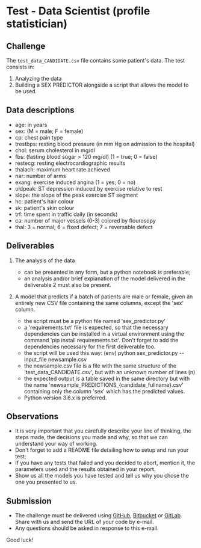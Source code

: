 # Test - Data Scientist (profile statistician)

## Challenge

The `test_data_CANDIDATE.csv` file contains some patient's data. The test consists in:

1) Analyzing the data
2) Building a SEX PREDICTOR alongside a script that allows the model to be used.

## Data descriptions

- age: in years
- sex: (M = male; F = female)
- cp: chest pain type
- trestbps: resting blood pressure (in mm Hg on admission to the hospital)
- chol: serum cholesterol in mg/dl
- fbs: (fasting blood sugar > 120 mg/dl) (1 = true; 0 = false)
- restecg: resting electrocardiographic results
- thalach: maximum heart rate achieved
- nar: number of arms
- exang: exercise induced angina (1 = yes; 0 = no)
- oldpeak: ST depression induced by exercise relative to rest
- slope: the slope of the peak exercise ST segment
- hc: patient's hair colour
- sk: patient's skin colour
- trf: time spent in traffic daily (in seconds)
- ca: number of major vessels (0-3) colored by flourosopy
- thal: 3 = normal; 6 = fixed defect; 7 = reversable defect

## Deliverables

1) The analysis of the data

    - can be presented in any form, but a python notebook is preferable;
    - an analysis and/or brief explanation of the model delivered in the deliverable 2 must also be present.

2) A model that predicts if a batch of patients are male or female, given an entirely new CSV file containing the same columns, except the 'sex' column.

    - the script must be a python file named 'sex_predictor.py'
    - a 'requirements.txt' file is expected, so that the necessary dependencies can be installed in a virtual environment using the command 'pip install requirements.txt'. Don't forget to add the dependencies necessary for the first deliverable too.
    - the script will be used this way:
        (env) python sex_predictor.py --input_file newsample.csv
    - the newsample.csv file is a file with the same structure of the 'test_data_CANDIDATE.csv', but with an unknown number of lines (n)
    - the expected output is a table saved in the same directory but with the name 'newsample_PREDICTIONS_{candidate_fullname}.csv' containing only the column 'sex' which has the predicted values.
    - Python version 3.6.x is preferred.

## Observations

- It is very important that you carefully describe your line of thinking, the steps made, the decisions you made and why, so that we can understand your way of working.
- Don't forget to add a README file detailing how to setup and run your test;
- If you have any tests that failed and you decided to abort, mention it, the parameters used and the results obtained in your report.
- Show us all the models you have tested and tell us why you chose the one you presented to us.

## Submission

- The challenge must be delivered using [GitHub](http://github.com/), [Bitbucket](http://bitbucket.org/) or [GitLab](http://gitlab.com/). Share with us and send the URL of your code by e-mail.
- Any questions should be asked in response to this e-mail.

Good luck!
